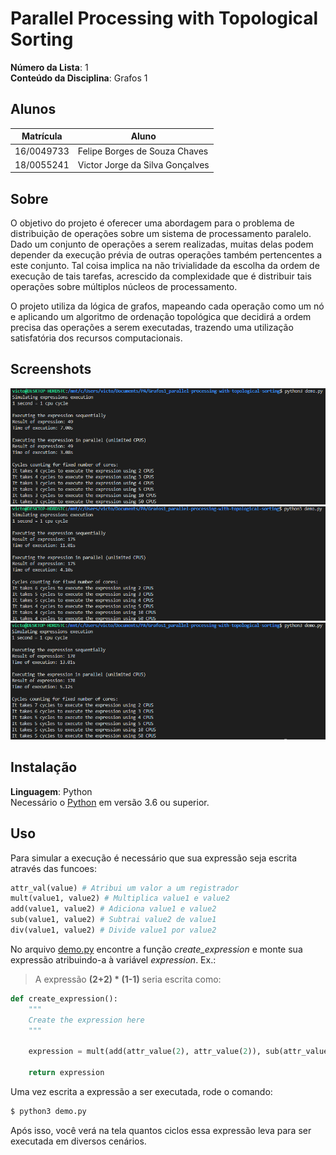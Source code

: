 # Parallel Processing with Topological Sorting

**Número da Lista**: 1 <br>
**Conteúdo da Disciplina**: Grafos 1<br>

## Alunos
|Matrícula | Aluno |
| -- | -- |
| 16/0049733  |  Felipe Borges de Souza Chaves |
| 18/0055241  |  Victor Jorge da Silva Gonçalves |

## Sobre 
O objetivo do projeto é oferecer uma abordagem para o problema de distribuição de operações sobre um sistema de processamento paralelo. Dado um conjunto de operações a serem realizadas, muitas delas podem depender da execução prévia de outras operações também pertencentes a este conjunto. Tal coisa implica na não trivialidade da escolha da ordem de execução de tais tarefas, acrescido da complexidade que é distribuir tais operações sobre múltiplos núcleos de processamento.

O projeto utiliza da lógica de grafos, mapeando cada operação como um nó e aplicando um algoritmo de ordenação topológica que decidirá a ordem precisa das operações a serem executadas, trazendo uma utilização satisfatória dos recursos computacionais.

## Screenshots
![print1](docs/print1.png)
![print2](docs/print2.png)
![print3](docs/print3.png)

## Instalação 
**Linguagem**: Python<br>
Necessário o [Python](https://www.python.org/about/gettingstarted/) em versão 3.6 ou superior.

## Uso 

Para simular a execução é necessário que sua expressão seja escrita através das funcoes:
```Python
attr_val(value) # Atribui um valor a um registrador
mult(value1, value2) # Multiplica value1 e value2
add(value1, value2) # Adiciona value1 e value2
sub(value1, value2) # Subtrai value2 de value1
div(value1, value2) # Divide value1 por value2
```

No arquivo [demo.py](demo.py) encontre a função _create_expression_ e monte sua expressão atribuindo-a à variável _expression_. Ex.:

> A expressão **(2+2) * (1-1)** seria escrita como:

```Python
def create_expression():
    """
    Create the expression here
    """

    expression = mult(add(attr_value(2), attr_value(2)), sub(attr_value(1), attr_value(1)))

    return expression
```

Uma vez escrita a expressão a ser executada, rode o comando:
```bash
$ python3 demo.py
```

Após isso, você verá na tela quantos ciclos essa expressão leva para ser executada em diversos cenários.

